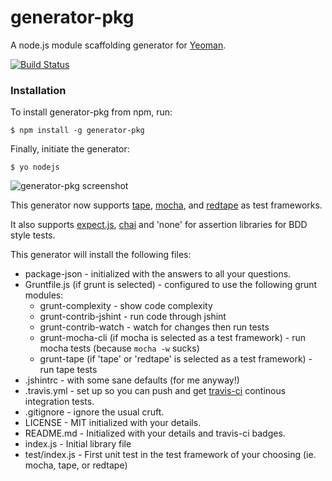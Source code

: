# generator-pkg

A node.js module scaffolding generator for [Yeoman](http://yeoman.io).

[![Build Status](https://secure.travis-ci.org/yieme/generator-pkg.png?branch=master)](https://travis-ci.org/yieme/generator-pkg)

### Installation

To install generator-pkg from npm, run:

```
$ npm install -g generator-pkg
```

Finally, initiate the generator:

```
$ yo nodejs
```

![generator-pkg screenshot](https://raw.github.com/yieme/generator-pkg/gh-pages/generator.gif)

This generator now supports [tape](https://github.com/substack/tape),
[mocha](https://github.com/visionmedia/mocha), and
[redtape](https://github.com/yieme/redtape) as test frameworks.

It also supports [expect.js](https://github.com/learnboost/expect.js),
[chai](https://github.com/chaijs/chai) and 'none' for assertion libraries for
BDD style tests.

This generator will install the following files:

* package-json - initialized with the answers to all your questions.
* Gruntfile.js (if grunt is selected) - configured to use the following grunt modules:
    * grunt-complexity - show code complexity
    * grunt-contrib-jshint - run code through jshint
    * grunt-contrib-watch - watch for changes then run tests
    * grunt-mocha-cli (if mocha is selected as a test framework) - run mocha
      tests (because `mocha -w` sucks)
    * grunt-tape (if 'tape' or 'redtape' is selected as a test framework) - run
      tape tests
* .jshintrc - with some sane defaults (for me anyway!)
* .travis.yml - set up so you can push and get [travis-ci](http://travis-ci.org)
   continous integration tests.
* .gitignore - ignore the usual cruft.
* LICENSE - MIT initialized with your details.
* README.md - Initialized with your details and travis-ci badges.
* index.js - Initial library file
* test/index.js - First unit test in the test framework of your choosing
  (ie. mocha, tape, or redtape)
